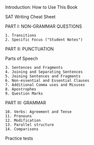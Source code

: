 Introduction: How to Use This Book

SAT Writing Cheat Sheet

PART I: NON-GRAMMAR QUESTIONS

    1. Transitions
    2. Specific Focus ("Student Notes")

PART II: PUNCTUATION 

Parts of Speech

    3. Sentences and Fragments
    4. Joining and Separating Sentences
    5. Joining Sentences and Fragments
    6. Non-essential and Essential Clauses
    7. Additional Comma uses and Misuses
    8. Apostrophes
    9. Question Marks

PART III: GRAMMAR

    10. Verbs: Agreement and Tense
    11. Pronouns 
    12. Modification
    13. Parallel structure 
    14. Comparisons

Practice tests